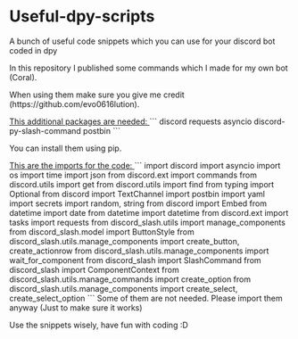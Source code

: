 # Useful-dpy-scripts
A bunch of useful code snippets which you can use for your discord bot coded in dpy
<p> In this repository I published some commands which I made for my own bot (Coral). </p>
<p> When using them make sure you give me credit (https://github.com/evo0616lution). </p>
<u> This additional packages are needed: </u>
```
discord
requests
asyncio
discord-py-slash-command
postbin
```
<p> You can install them using pip. </p>
<u> This are the imports for the code: </u>
```
import discord
import asyncio
import os
import time
import json
from discord.ext import commands
from discord.utils import get
from discord.utils import find
from typing import Optional
from discord import TextChannel
import postbin
import yaml
import secrets
import random, string
from discord import Embed
from datetime import date
from datetime import datetime
from discord.ext import tasks
import requests
from discord_slash.utils import manage_components
from discord_slash.model import ButtonStyle
from discord_slash.utils.manage_components import create_button, create_actionrow
from discord_slash.utils.manage_components import wait_for_component
from discord_slash import SlashCommand
from discord_slash import ComponentContext
from discord_slash.utils.manage_commands import create_option
from discord_slash.utils.manage_components import create_select, create_select_option
```
Some of them are not needed. Please import them anyway (Just to make sure it works)

Use the snippets wisely, have fun with coding :D
